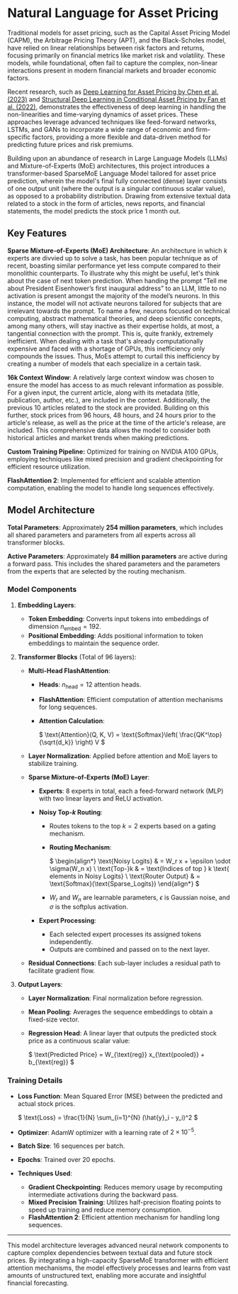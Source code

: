 # Natural Language for Asset Pricing

Traditional models for asset pricing, such as the Capital Asset Pricing Model (CAPM), the Arbitrage Pricing Theory (APT), and the Black-Scholes model, have relied on linear relationships between risk factors and returns, focusing primarily on financial metrics like market risk and volatility. These models, while foundational, often fail to capture the complex, non-linear interactions present in modern financial markets and broader economic factors.

Recent research, such as [Deep Learning for Asset Pricing by Chen et al. (2023)](https://arxiv.org/abs/1904.00745) and [Structural Deep Learning in Conditional Asset Pricing by Fan et al. (2022)](https://papers.ssrn.com/sol3/papers.cfm?abstract_id=4117882), demonstrates the effectiveness of deep learning in handling the non-linearities and time-varying dynamics of asset prices. These approaches leverage advanced techniques like feed-forward networks, LSTMs, and GANs to incorporate a wide range of economic and firm-specific factors, providing a more flexible and data-driven method for predicting future prices and risk premiums.

Building upon an abundance of research in Large Language Models (LLMs) and Mixture-of-Experts (MoE) architectures, this project introduces a transformer-based SparseMoE Language Model tailored for asset price prediction, wherein the model's final fully connected (dense) layer consists of one output unit (where the output is a singular continuous scalar value), as opposed to a probability distribution. Drawing from extensive textual data related to a stock in the form of articles, news reports, and financial statements, the model predicts the stock price 1 month out.

## Key Features

**Sparse Mixture-of-Experts (MoE) Architecture**: An architecture in which $k$ experts are divvied up to solve a task, has been popular technique as of recent, boasting similar performance yet less compute compared to their monolithic counterparts. To illustrate why this might be useful, let's think about the case of next token prediction. When handing the prompt “Tell me about President Eisenhower’s first inaugural address” to an LLM, little to no activation is present amongst the majority of the model’s neurons. In this instance, the model will not activate neurons tailored for subjects that are irrelevant towards the prompt. To name a few, neurons focused on technical computing, abstract mathematical theories, and deep scientific concepts, among many others, will stay inactive as their expertise holds, at most, a tangential connection with the prompt. This is, quite frankly, extremely inefficient. When dealing with a task that's already computationally expensive and faced with a shortage of GPUs, this inefficiency only compounds the issues. Thus, MoEs attempt to curtail this inefficiency by creating a number of models that each specialize in a certain task.

**16k Context Window**: A relatively large context window was chosen to ensure the model has access to as much relevant information as possible. For a given input, the current article, along with its metadata (title, publication, author, etc.), are included in the context. Additionally, the previous 10 articles related to the stock are provided. Building on this further, stock prices from 96 hours, 48 hours, and 24 hours prior to the article's release, as well as the price at the time of the article's release, are included. This comprehensive data allows the model to consider both historical articles and market trends when making predictions.

**Custom Training Pipeline:** Optimized for training on NVIDIA A100 GPUs, employing techniques like mixed precision and gradient checkpointing for efficient resource utilization.

**FlashAttention 2**: Implemented for efficient and scalable attention computation, enabling the model to handle long sequences effectively.

## Model Architecture

**Total Parameters**: Approximately **254 million parameters**, which includes all shared parameters and parameters from all experts across all transformer blocks.

**Active Parameters**: Approximately **84 million parameters** are active during a forward pass. This includes the shared parameters and the parameters from the experts that are selected by the routing mechanism.

### Model Components

1. **Embedding Layers**:
   - **Token Embedding**: Converts input tokens into embeddings of dimension $n_{\text{embed}} = 192$.
   - **Positional Embedding**: Adds positional information to token embeddings to maintain the sequence order.

2. **Transformer Blocks** (Total of 96 layers):
   - **Multi-Head FlashAttention**:
     - **Heads**: $n_{\text{head}} = 12$ attention heads.
     - **FlashAttention**: Efficient computation of attention mechanisms for long sequences.
     - **Attention Calculation**:

       $
       \text{Attention}(Q, K, V) = \text{Softmax}\left( \frac{QK^\top}{\sqrt{d_k}} \right) V
       $

   - **Layer Normalization**: Applied before attention and MoE layers to stabilize training.

   - **Sparse Mixture-of-Experts (MoE) Layer**:
     - **Experts**: 8 experts in total, each a feed-forward network (MLP) with two linear layers and ReLU activation.
     - **Noisy Top-$k$ Routing**:
       - Routes tokens to the top $k = 2$ experts based on a gating mechanism.
       - **Routing Mechanism**:

         $
         \begin{align*}
         \text{Noisy Logits} & = W_r x + \epsilon \odot \sigma(W_n x) \\
         \text{Top-}k & = \text{Indices of top } k \text{ elements in Noisy Logits} \\
         \text{Router Output} & = \text{Softmax}(\text{Sparse\_Logits})
         \end{align*}
         $

       - $W_r$ and $W_n$ are learnable parameters, $\epsilon$ is Gaussian noise, and $\sigma$ is the softplus activation.

     - **Expert Processing**:
       - Each selected expert processes its assigned tokens independently.
       - Outputs are combined and passed on to the next layer.

   - **Residual Connections**: Each sub-layer includes a residual path to facilitate gradient flow.

3. **Output Layers**:
   - **Layer Normalization**: Final normalization before regression.
   - **Mean Pooling**: Averages the sequence embeddings to obtain a fixed-size vector.
   - **Regression Head**: A linear layer that outputs the predicted stock price as a continuous scalar value:

     $
     \text{Predicted Price} = W_{\text{reg}} x_{\text{pooled}} + b_{\text{reg}}
     $

### Training Details

- **Loss Function**: Mean Squared Error (MSE) between the predicted and actual stock prices.

  $
  \text{Loss} = \frac{1}{N} \sum_{i=1}^{N} (\hat{y}_i - y_i)^2
  $

- **Optimizer**: AdamW optimizer with a learning rate of $2 \times 10^{-5}$.

- **Batch Size**: 16 sequences per batch.

- **Epochs**: Trained over 20 epochs.

- **Techniques Used**:
  - **Gradient Checkpointing**: Reduces memory usage by recomputing intermediate activations during the backward pass.
  - **Mixed Precision Training**: Utilizes half-precision floating points to speed up training and reduce memory consumption.
  - **FlashAttention 2**: Efficient attention mechanism for handling long sequences.

---

This model architecture leverages advanced neural network components to capture complex dependencies between textual data and future stock prices. By integrating a high-capacity SparseMoE transformer with efficient attention mechanisms, the model effectively processes and learns from vast amounts of unstructured text, enabling more accurate and insightful financial forecasting.
